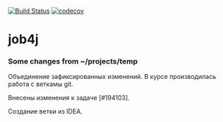 [![Build Status](https://travis-ci.org/fiv4j/job4j.svg?branch=master)](https://travis-ci.org/fiv4j/job4j)
[![codecov](https://codecov.io/gh/fiv4j/job4j/branch/master/graph/badge.svg)](https://codecov.io/gh/fiv4j/job4j)
# job4j

### Some changes from ~/projects/temp

Объединение зафиксированных изменений.
В курсе производилась работа с веткамы git.

Внесены изменения к задаче [#194103].

Создание ветки из IDEA.